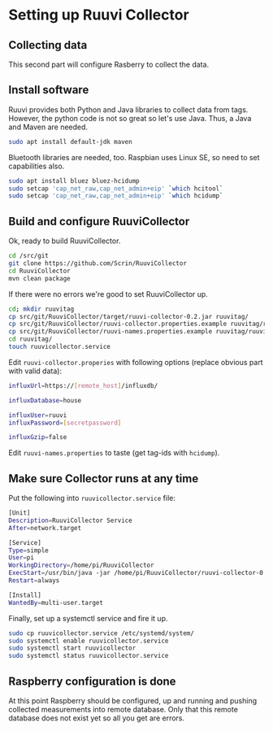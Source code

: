 # Setting up Ruuvi Collector

## Collecting data

This second part will configure Rasberry to collect the data.

## Install software

Ruuvi provides both Python and Java libraries to collect data from tags. However, the python code is not so great so let's use Java. Thus, a Java and Maven are needed.

```bash
sudo apt install default-jdk maven
```

Bluetooth libraries are needed, too. Raspbian uses Linux SE, so need to set capabilities also.

```bash
sudo apt install bluez bluez-hcidump
sudo setcap 'cap_net_raw,cap_net_admin+eip' `which hcitool`
sudo setcap 'cap_net_raw,cap_net_admin+eip' `which hcidump`
```

## Build and configure RuuviCollector

Ok, ready to build RuuviCollector.

```bash
cd /src/git
git clone https://github.com/Scrin/RuuviCollector
cd RuuviCollector
mvn clean package
```

If there were no errors we're good to set RuuviCollector up.

```bash
cd; mkdir ruuvitag
cp src/git/RuuviCollector/target/ruuvi-collector-0.2.jar ruuvitag/
cp src/git/RuuviCollector/ruuvi-collector.properties.example ruuvitag/ruuvi-collector.properties
cp src/git/RuuviCollector/ruuvi-names.properties.example ruuvitag/ruuvi-names.properties
cd ruuvitag/
touch ruuvicollector.service
```

Edit `ruuvi-collector.properies` with following options (replace obvious part with valid data):

```bash
influxUrl=https://[remote_host]/influxdb/

influxDatabase=house

influxUser=ruuvi
influxPassword=[secretpassword]

influxGzip=false
```

Edit `ruuvi-names.properties` to taste (get tag-ids with `hcidump`).

## Make sure Collector runs at any time

Put the following into `ruuvicollector.service` file:

```bash
[Unit]
Description=RuuviCollector Service
After=network.target

[Service]
Type=simple
User=pi
WorkingDirectory=/home/pi/RuuviCollector
ExecStart=/usr/bin/java -jar /home/pi/RuuviCollector/ruuvi-collector-0.2.jar
Restart=always

[Install]
WantedBy=multi-user.target
```

Finally, set up a systemctl service and fire it up.

```bash
sudo cp ruuvicollector.service /etc/systemd/system/
sudo systemctl enable ruuvicollector.service
sudo systemctl start ruuvicollector
sudo systemctl status ruuvicollector.service
```

## Raspberry configuration is done

At this point Raspberry should be configured, up and running and pushing collected measurements into remote database. Only that this remote database does not exist yet so all you get are errors.
